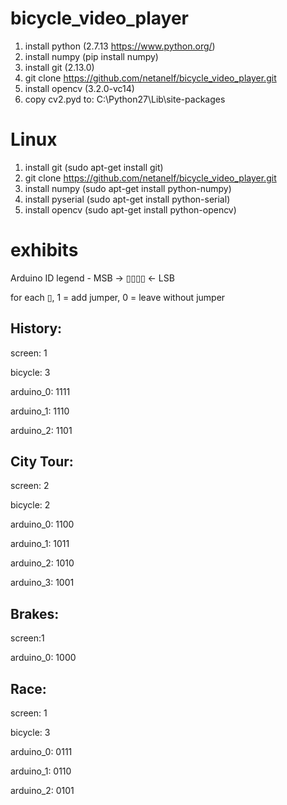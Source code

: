 # bicycle_video_player
1. install python (2.7.13 https://www.python.org/)
2. install numpy (pip install numpy)
3. install git (2.13.0)
4. git clone https://github.com/netanelf/bicycle_video_player.git
5. install opencv (3.2.0-vc14)
6. copy cv2.pyd to: C:\Python27\Lib\site-packages


# Linux
1. install git (sudo apt-get install git)
2. git clone https://github.com/netanelf/bicycle_video_player.git
3. install numpy (sudo apt-get install python-numpy)
4. install pyserial (sudo apt-get install python-serial)
5. install opencv (sudo apt-get install python-opencv)


# exhibits
Arduino ID legend - MSB -> ▯▯▯▯ <- LSB

for each ▯, 1 = add jumper, 0 = leave without jumper

## History:
screen: 1

bicycle: 3

arduino_0: 1111

arduino_1: 1110

arduino_2: 1101

## City Tour:
screen: 2

bicycle: 2

arduino_0: 1100

arduino_1: 1011

arduino_2: 1010

arduino_3: 1001

## Brakes:
screen:1

arduino_0: 1000


## Race:
screen: 1

bicycle: 3

arduino_0: 0111

arduino_1: 0110

arduino_2: 0101




